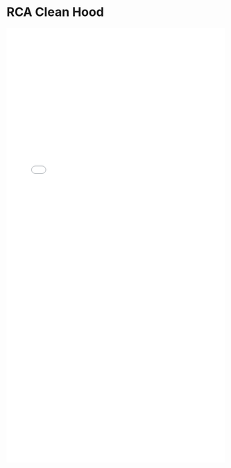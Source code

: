 # RCA Clean Hood

<iframe 
src="/nanodocs/assets/pdfjs/web/viewer.html?file=/nanodocs/assets/pdfs/chem/RCA_Hood.pdf"
width="100%" 
height="1000px" 
style="border: none;">
</iframe>